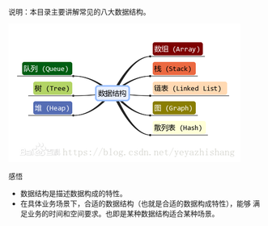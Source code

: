 
说明：本目录主要讲解常见的八大数据结构。

![avator](./img/基本数据结构.png)

感悟
* 数据结构是描述数据构成的特性。
* 在具体业务场景下，合适的数据结构（也就是合适的数据构成特性），能够
满足业务的时间和空间要求。也即是某种数据结构适合某种场景。
